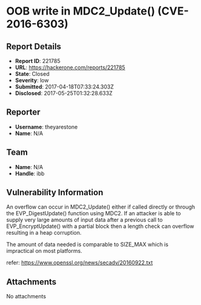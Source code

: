 # OOB write in MDC2_Update() (CVE-2016-6303)

## Report Details
- **Report ID**: 221785
- **URL**: https://hackerone.com/reports/221785
- **State**: Closed
- **Severity**: low
- **Submitted**: 2017-04-18T07:33:24.303Z
- **Disclosed**: 2017-05-25T01:32:28.633Z

## Reporter
- **Username**: theyarestone
- **Name**: N/A

## Team
- **Name**: N/A
- **Handle**: ibb

## Vulnerability Information
An overflow can occur in MDC2_Update() either if called directly or
through the EVP_DigestUpdate() function using MDC2. If an attacker
is able to supply very large amounts of input data after a previous
call to EVP_EncryptUpdate() with a partial block then a length check
can overflow resulting in a heap corruption.

The amount of data needed is comparable to SIZE_MAX which is impractical
on most platforms.

refer:
https://www.openssl.org/news/secadv/20160922.txt

## Attachments
No attachments
